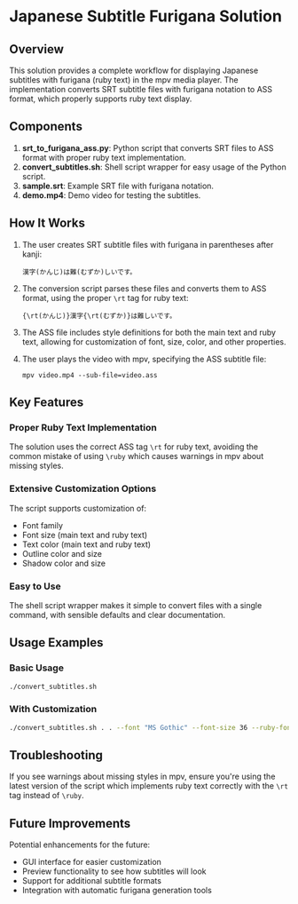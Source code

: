 # Japanese Subtitle Furigana Solution

## Overview

This solution provides a complete workflow for displaying Japanese subtitles with furigana (ruby text) in the mpv media player. The implementation converts SRT subtitle files with furigana notation to ASS format, which properly supports ruby text display.

## Components

1. **srt_to_furigana_ass.py**: Python script that converts SRT files to ASS format with proper ruby text implementation.
2. **convert_subtitles.sh**: Shell script wrapper for easy usage of the Python script.
3. **sample.srt**: Example SRT file with furigana notation.
4. **demo.mp4**: Demo video for testing the subtitles.

## How It Works

1. The user creates SRT subtitle files with furigana in parentheses after kanji:
   ```
   漢字(かんじ)は難(むずか)しいです。
   ```

2. The conversion script parses these files and converts them to ASS format, using the proper `\rt` tag for ruby text:
   ```
   {\rt(かんじ)}漢字{\rt(むずか)}は難しいです。
   ```

3. The ASS file includes style definitions for both the main text and ruby text, allowing for customization of font, size, color, and other properties.

4. The user plays the video with mpv, specifying the ASS subtitle file:
   ```
   mpv video.mp4 --sub-file=video.ass
   ```

## Key Features

### Proper Ruby Text Implementation

The solution uses the correct ASS tag `\rt` for ruby text, avoiding the common mistake of using `\ruby` which causes warnings in mpv about missing styles.

### Extensive Customization Options

The script supports customization of:
- Font family
- Font size (main text and ruby text)
- Text color (main text and ruby text)
- Outline color and size
- Shadow color and size

### Easy to Use

The shell script wrapper makes it simple to convert files with a single command, with sensible defaults and clear documentation.

## Usage Examples

### Basic Usage

```bash
./convert_subtitles.sh
```

### With Customization

```bash
./convert_subtitles.sh . . --font "MS Gothic" --font-size 36 --ruby-font-size 18 --text-color "&H00FFFFFF" --ruby-color "&H0000FFFF" --outline-size 3 --shadow-size 3
```

## Troubleshooting

If you see warnings about missing styles in mpv, ensure you're using the latest version of the script which implements ruby text correctly with the `\rt` tag instead of `\ruby`.

## Future Improvements

Potential enhancements for the future:
- GUI interface for easier customization
- Preview functionality to see how subtitles will look
- Support for additional subtitle formats
- Integration with automatic furigana generation tools 